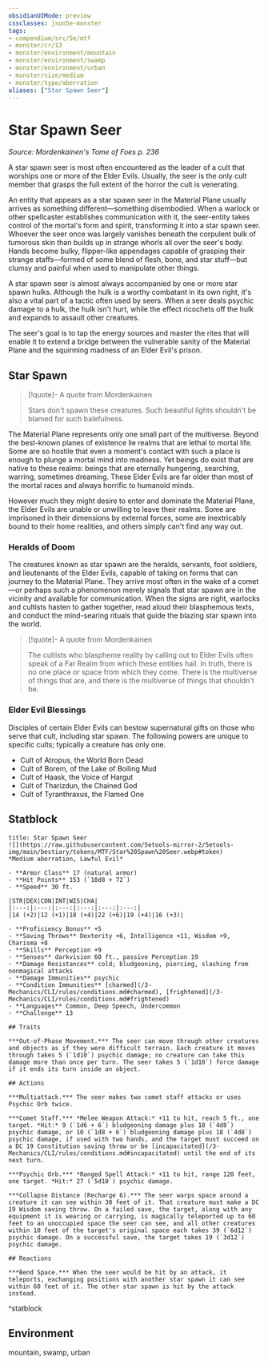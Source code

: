 ```yaml
---
obsidianUIMode: preview
cssclasses: json5e-monster
tags:
- compendium/src/5e/mtf
- monster/cr/13
- monster/environment/mountain
- monster/environment/swamp
- monster/environment/urban
- monster/size/medium
- monster/type/aberration
aliases: ["Star Spawn Seer"]
---
```

# Star Spawn Seer
*Source: Mordenkainen's Tome of Foes p. 236*  

A star spawn seer is most often encountered as the leader of a cult that worships one or more of the Elder Evils. Usually, the seer is the only cult member that grasps the full extent of the horror the cult is venerating.

An entity that appears as a star spawn seer in the Material Plane usually arrives as something different—something disembodied. When a warlock or other spellcaster establishes communication with it, the seer-entity takes control of the mortal's form and spirit, transforming it into a star spawn seer. Whoever the seer once was largely vanishes beneath the corpulent bulk of tumorous skin than builds up in strange whorls all over the seer's body. Hands become bulky, flipper-like appendages capable of grasping their strange staffs—formed of some blend of flesh, bone, and star stuff—but clumsy and painful when used to manipulate other things.

A star spawn seer is almost always accompanied by one or more star spawn hulks. Although the hulk is a worthy combatant in its own right, it's also a vital part of a tactic often used by seers. When a seer deals psychic damage to a hulk, the hulk isn't hurt, while the effect ricochets off the hulk and expands to assault other creatures.

The seer's goal is to tap the energy sources and master the rites that will enable it to extend a bridge between the vulnerable sanity of the Material Plane and the squirming madness of an Elder Evil's prison.

## Star Spawn

> [!quote]- A quote from Mordenkainen  
> 
> Stars don't spawn these creatures. Such beautiful lights shouldn't be blamed for such balefulness.

The Material Plane represents only one small part of the multiverse. Beyond the best-known planes of existence lie realms that are lethal to mortal life. Some are so hostile that even a moment's contact with such a place is enough to plunge a mortal mind into madness. Yet beings do exist that are native to these realms: beings that are eternally hungering, searching, warring, sometimes dreaming. These Elder Evils are far older than most of the mortal races and always horrific to humanoid minds.

However much they might desire to enter and dominate the Material Plane, the Elder Evils are unable or unwilling to leave their realms. Some are imprisoned in their dimensions by external forces, some are inextricably bound to their home realities, and others simply can't find any way out.

### Heralds of Doom

The creatures known as star spawn are the heralds, servants, foot soldiers, and lieutenants of the Elder Evils, capable of taking on forms that can journey to the Material Plane. They arrive most often in the wake of a comet—or perhaps such a phenomenon merely signals that star spawn are in the vicinity and available for communication. When the signs are right, warlocks and cultists hasten to gather together, read aloud their blasphemous texts, and conduct the mind-searing rituals that guide the blazing star spawn into the world.

> [!quote]- A quote from Mordenkainen  
> 
> The cultists who blaspheme reality by calling out to Elder Evils often speak of a Far Realm from which these entities hail. In truth, there is no one place or space from which they come. There is the multiverse of things that are, and there is the multiverse of things that shouldn't be.

### Elder Evil Blessings

Disciples of certain Elder Evils can bestow supernatural gifts on those who serve that cult, including star spawn. The following powers are unique to specific cults; typically a creature has only one.

- Cult of Atropus, the World Born Dead  
- Cult of Borem, of the Lake of Boiling Mud  
- Cult of Haask, the Voice of Hargut  
- Cult of Tharizdun, the Chained God  
- Cult of Tyranthraxus, the Flamed One  


## Statblock

```ad-statblock
title: Star Spawn Seer
![](https://raw.githubusercontent.com/5etools-mirror-2/5etools-img/main/bestiary/tokens/MTF/Star%20Spawn%20Seer.webp#token)
*Medium aberration, Lawful Evil*

- **Armor Class** 17 (natural armor)
- **Hit Points** 153 (`18d8 + 72`) 
- **Speed** 30 ft.

|STR|DEX|CON|INT|WIS|CHA|
|:---:|:---:|:---:|:---:|:---:|:---:|
|14 (+2)|12 (+1)|18 (+4)|22 (+6)|19 (+4)|16 (+3)|

- **Proficiency Bonus** +5
- **Saving Throws** Dexterity +6, Intelligence +11, Wisdom +9, Charisma +8
- **Skills** Perception +9
- **Senses** darkvision 60 ft., passive Perception 19
- **Damage Resistances** cold; bludgeoning, piercing, slashing from nonmagical attacks
- **Damage Immunities** psychic
- **Condition Immunities** [charmed](/3-Mechanics/CLI/rules/conditions.md#charmed), [frightened](/3-Mechanics/CLI/rules/conditions.md#frightened)
- **Languages** Common, Deep Speech, Undercommon
- **Challenge** 13

## Traits

***Out-of-Phase Movement.*** The seer can move through other creatures and objects as if they were difficult terrain. Each creature it moves through takes 5 (`1d10`) psychic damage; no creature can take this damage more than once per turn. The seer takes 5 (`1d10`) force damage if it ends its turn inside an object.

## Actions

***Multiattack.*** The seer makes two comet staff attacks or uses Psychic Orb twice.

***Comet Staff.*** *Melee Weapon Attack:* +11 to hit, reach 5 ft., one target. *Hit:* 9 (`1d6 + 6`) bludgeoning damage plus 18 (`4d8`) psychic damage, or 10 (`1d8 + 6`) bludgeoning damage plus 18 (`4d8`) psychic damage, if used with two hands, and the target must succeed on a DC 19 Constitution saving throw or be [incapacitated](/3-Mechanics/CLI/rules/conditions.md#incapacitated) until the end of its next turn.

***Psychic Orb.*** *Ranged Spell Attack:* +11 to hit, range 120 feet, one target. *Hit:* 27 (`5d10`) psychic damage.

***Collapse Distance (Recharge 6).*** The seer warps space around a creature it can see within 30 feet of it. That creature must make a DC 19 Wisdom saving throw. On a failed save, the target, along with any equipment it is wearing or carrying, is magically teleported up to 60 feet to an unoccupied space the seer can see, and all other creatures within 10 feet of the target's original space each takes 39 (`6d12`) psychic damage. On a successful save, the target takes 19 (`3d12`) psychic damage.

## Reactions

***Bend Space.*** When the seer would be hit by an attack, it teleports, exchanging positions with another star spawn it can see within 60 feet of it. The other star spawn is hit by the attack instead.
```
^statblock

## Environment

mountain, swamp, urban